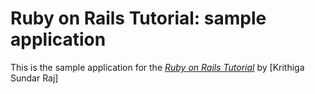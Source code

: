 # Ruby on Rails Tutorial: sample application

This is the sample application for
the [*Ruby on Rails Tutorial*](http://railstutorial.org/)
by [Krithiga Sundar Raj]
